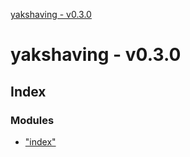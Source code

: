 [yakshaving - v0.3.0](README.md)

# yakshaving - v0.3.0

## Index

### Modules

* ["index"](modules/_index_.md)
